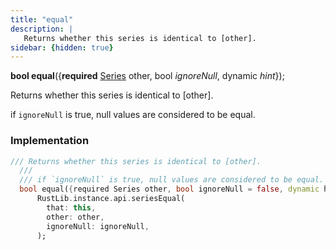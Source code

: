 ```yaml
---
title: "equal"
description: |
   Returns whether this series is identical to [other].
sidebar: {hidden: true}
---
```

<span class="dart-code"><strong>bool equal</strong>({<span class="nobr"><strong>required</strong> [Series] other</span>, <span class="nobr">bool <i>ignoreNull</i></span>, <span class="nobr">dynamic <i>hint</i></span>});</span>

 Returns whether this series is identical to [other].

 if `ignoreNull` is true, null values are considered to be equal.
### Implementation
```dart
/// Returns whether this series is identical to [other].
  ///
  /// if `ignoreNull` is true, null values are considered to be equal.
  bool equal({required Series other, bool ignoreNull = false, dynamic hint}) =>
      RustLib.instance.api.seriesEqual(
        that: this,
        other: other,
        ignoreNull: ignoreNull,
      );
```

[Series]: /reference/classes/series
[dynamic]: #
